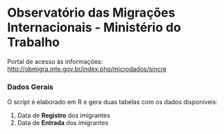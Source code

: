# Observatório das Migrações Internacionais - Ministério do Trabalho

Portal de acesso às informações: http://obmigra.mte.gov.br/index.php/microdados/sincre

### Dados Gerais

O script é elaborado em R e gera duas tabelas com os dados disponíveis:

1. Data de **Registro** dos imigrantes
2. Data de **Entrada** dos imigrantes
